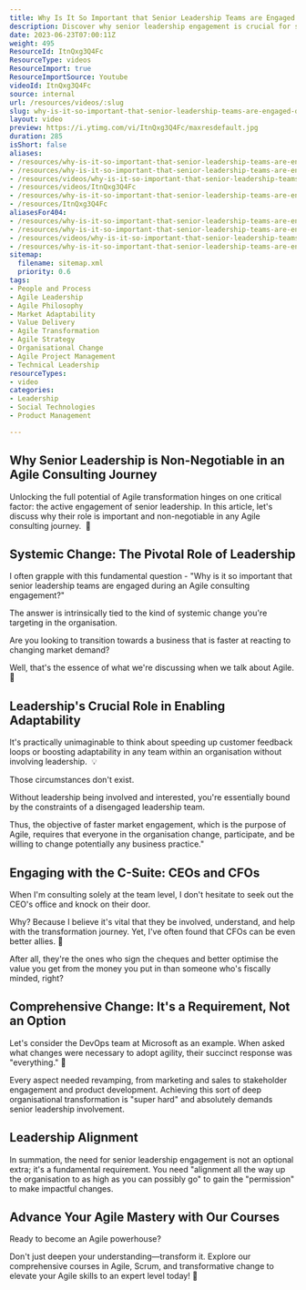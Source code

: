 ```yaml
---
title: Why Is It So Important that Senior Leadership Teams are Engaged During an Agile Consulting Engagement?
description: Discover why senior leadership engagement is crucial for successful agile transformations. Join Martin Hinshelwood as he shares key insights!
date: 2023-06-23T07:00:11Z
weight: 495
ResourceId: ItnQxg3Q4Fc
ResourceType: videos
ResourceImport: true
ResourceImportSource: Youtube
videoId: ItnQxg3Q4Fc
source: internal
url: /resources/videos/:slug
slug: why-is-it-so-important-that-senior-leadership-teams-are-engaged-during-an-agile-consulting-engagement
layout: video
preview: https://i.ytimg.com/vi/ItnQxg3Q4Fc/maxresdefault.jpg
duration: 285
isShort: false
aliases:
- /resources/why-is-it-so-important-that-senior-leadership-teams-are-engaged-during-an-agile-consulting-engagement
- /resources/why-is-it-so-important-that-senior-leadership-teams-are-engaged-during-an-agile-consulting-gig
- /resources/videos/why-is-it-so-important-that-senior-leadership-teams-are-engaged-during-an-agile-consulting-gig-
- /resources/videos/ItnQxg3Q4Fc
- /resources/why-is-it-so-important-that-senior-leadership-teams-are-engaged-during-an-agile-consulting-gig-
- /resources/ItnQxg3Q4Fc
aliasesFor404:
- /resources/why-is-it-so-important-that-senior-leadership-teams-are-engaged-during-an-agile-consulting-engagement
- /resources/why-is-it-so-important-that-senior-leadership-teams-are-engaged-during-an-agile-consulting-gig
- /resources/videos/why-is-it-so-important-that-senior-leadership-teams-are-engaged-during-an-agile-consulting-gig-
- /resources/why-is-it-so-important-that-senior-leadership-teams-are-engaged-during-an-agile-consulting-gig-
sitemap:
  filename: sitemap.xml
  priority: 0.6
tags:
- People and Process
- Agile Leadership
- Agile Philosophy
- Market Adaptability
- Value Delivery
- Agile Transformation
- Agile Strategy
- Organisational Change
- Agile Project Management
- Technical Leadership
resourceTypes:
- video
categories:
- Leadership
- Social Technologies
- Product Management

---
```

## Why Senior Leadership is Non-Negotiable in an Agile Consulting Journey

Unlocking the full potential of Agile transformation hinges on one critical factor: the active engagement of senior leadership. In this article, let's discuss why their role is important and non-negotiable in any Agile consulting journey.  🎯

## Systemic Change: The Pivotal Role of Leadership

I often grapple with this fundamental question - "Why is it so important that senior leadership teams are engaged during an Agile consulting engagement?"

The answer is intrinsically tied to the kind of systemic change you're targeting in the organisation.

Are you looking to transition towards a business that is faster at reacting to changing market demand?

Well, that's the essence of what we're discussing when we talk about Agile.  🚀

## Leadership's Crucial Role in Enabling Adaptability

It's practically unimaginable to think about speeding up customer feedback loops or boosting adaptability in any team within an organisation without involving leadership.  💡

Those circumstances don't exist.

Without leadership being involved and interested, you're essentially bound by the constraints of a disengaged leadership team.

Thus, the objective of faster market engagement, which is the purpose of Agile, requires that everyone in the organisation change, participate, and be willing to change potentially any business practice."

## Engaging with the C-Suite: CEOs and CFOs

When I'm consulting solely at the team level, I don't hesitate to seek out the CEO's office and knock on their door.

Why? Because I believe it's vital that they be involved, understand, and help with the transformation journey. Yet, I've often found that CFOs can be even better allies. 🤝

After all, they're the ones who sign the cheques and better optimise the value you get from the money you put in than someone who's fiscally minded, right?

## Comprehensive Change: It's a Requirement, Not an Option

Let's consider the DevOps team at Microsoft as an example. When asked what changes were necessary to adopt agility, their succinct response was "everything." 🔄

Every aspect needed revamping, from marketing and sales to stakeholder engagement and product development. Achieving this sort of deep organisational transformation is "super hard" and absolutely demands senior leadership involvement.

## Leadership Alignment

In summation, the need for senior leadership engagement is not an optional extra; it's a fundamental requirement. You need "alignment all the way up the organisation to as high as you can possibly go" to gain the "permission" to make impactful changes.

## Advance Your Agile Mastery with Our Courses

Ready to become an Agile powerhouse?

Don't just deepen your understanding—transform it. Explore our comprehensive courses in Agile, Scrum, and transformative change to elevate your Agile skills to an expert level today! 🌟

